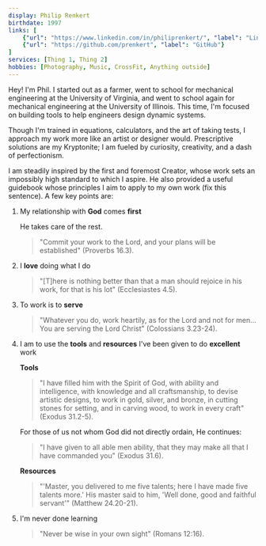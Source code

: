 ```yaml
---
display: Philip Renkert
birthdate: 1997
links: [
    {"url": "https://www.linkedin.com/in/philiprenkert/", "label": "LinkedIn"},
    {"url": "https://github.com/prenkert", "label": "GitHub"}
]
services: [Thing 1, Thing 2]
hobbies: [Photography, Music, CrossFit, Anything outside]
---
```

Hey! I'm Phil.  I started out as a farmer, went to school for mechanical engineering at the University of Virginia, and went to school again for mechanical engineering at the University of Illinois.  This time, I'm focused on building tools to help engineers design dynamic systems.

Though I'm trained in equations, calculators, and the art of taking tests, I approach my work more like an artist or designer would.  Prescriptive solutions are my Kryptonite; I am fueled by curiosity, creativity, and a dash of perfectionism.  

I am steadily inspired by the first and foremost Creator, whose work sets an impossibly high standard to which I aspire.  He also provided a useful guidebook whose principles I aim to apply to my own work (fix this sentence).  A few key points are:

1. My relationship with **God** comes **first**

    He takes care of the rest.

    >"Commit your work to the Lord, and your plans will be established" (Proverbs 16.3).

2. I **love** doing what I do

    >"[T]here is nothing better than that a man should rejoice in his work, for that is his lot" (Ecclesiastes 4.5).
3. To work is to **serve**

    >"Whatever you do, work heartily, as for the Lord and not for men... You are serving the Lord Christ" (Colossians 3.23-24).

4. I am to use the **tools** and **resources** I've been given to do **excellent** work

    **Tools**
    >"I have filled him with the Spirit of God, with ability and intelligence, with knowledge and all craftsmanship, to devise artistic designs, to work in gold, silver, and bronze, in cutting stones for setting, and in carving wood, to work in every craft" (Exodus 31.2-5).

    For those of us not whom God did not directly ordain, He continues:

    >"I have given to all able men ability, that they may make all that I have commanded you" (Exodus 31.6).

    **Resources**
    >"'Master, you delivered to me five talents; here I have made five talents more.' His master said to him, 'Well done, good and faithful servant'" (Matthew 24.20-21).

5. I'm never done learning

    >"Never be wise in your own sight" (Romans 12:16).
